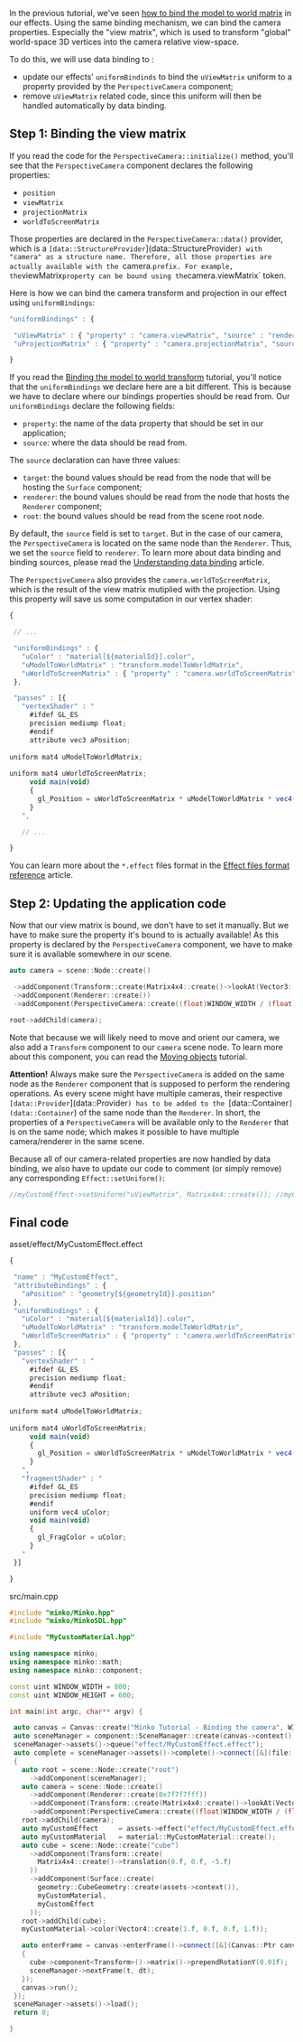 In the previous tutorial, we've seen [how to bind the model to world matrix](../tutorial/19-Binding_the_model_to_world_transform.md) in our effects. Using the same binding mechanism, we can bind the camera properties. Especially the "view matrix", which is used to transform "global" world-space 3D vertices into the camera relative view-space.

To do this, we will use data binding to :

-   update our effects' `uniformBindinds` to bind the `uViewMatrix` uniform to a property provided by the `PerspectiveCamera` component;
-   remove `uViewMatrix` related code, since this uniform will then be handled automatically by data binding.

Step 1: Binding the view matrix
-------------------------------

If you read the code for the `PerspectiveCamera::initialize()` method, you'll see that the `PerspectiveCamera` component declares the following properties:

-   `position`
-   `viewMatrix`
-   `projectionMatrix`
-   `worldToScreenMatrix`

Those properties are declared in the `PerspectiveCamera::data()` provider, which is a `[data::StructureProvider`](data::StructureProvider`) with "camera" as a structure name. Therefore, all those properties are actually available with the `camera.` prefix. For example, the `viewMatrix` property can be bound using the `camera.viewMatrix` token.

Here is how we can bind the camera transform and projection in our effect using `uniformBindings`:

```javascript
"uniformBindings" : {

 "uViewMatrix" : { "property" : "camera.viewMatrix", "source" : "renderer" },
 "uProjectionMatrix" : { "property" : "camera.projectionMatrix", "source" : "renderer" }

} 
```


If you read the [Binding the model to world transform](../tutorial/19-Binding_the_model_to_world_transform.md) tutorial, you'll notice that the `uniformBindings` we declare here are a bit different. This is because we have to declare where our bindings properties should be read from. Our `uniformBindings` declare the following fields:

-   `property`: the name of the data property that should be set in our application;
-   `source`: where the data should be read from.

The `source` declaration can have three values:

-   `target`: the bound values should be read from the node that will be hosting the `Surface` component;
-   `renderer`: the bound values should be read from the node that hosts the `Renderer` component;
-   `root`: the bound values should be read from the scene root node.

By default, the `source` field is set to `target`. But in the case of our camera, the `PerspectiveCamera` is located on the same node than the `Renderer`. Thus, we set the `source` field to `renderer`. To learn more about data binding and binding sources, please read the [Understanding data binding](../article/Understanding_data_binding.md) article.

The `PerspectiveCamera` also provides the `camera.worldToScreenMatrix`, which is the result of the view matrix mutiplied with the projection. Using this property will save us some computation in our vertex shader:

```javascript
{

 // ...

 "uniformBindings" : {
   "uColor" : "material[${materialId}].color",
   "uModelToWorldMatrix" : "transform.modelToWorldMatrix",
   "uWorldToScreenMatrix" : { "property" : "camera.worldToScreenMatrix", "source" : "renderer" }
 },

 "passes" : [{
   "vertexShader" : "
     #ifdef GL_ES
     precision mediump float;
     #endif
     attribute vec3 aPosition;
    
uniform mat4 uModelToWorldMatrix;
    
uniform mat4 uWorldToScreenMatrix;
     void main(void)
     {
       gl_Position = uWorldToScreenMatrix * uModelToWorldMatrix * vec4(aPosition, 1.0);
     }
   ",

   // ...

} 
```


You can learn more about the `*.effect` files format in the [Effect files format reference](../article/Effect_file_format_reference.md) article.

Step 2: Updating the application code
-------------------------------------

Now that our view matrix is bound, we don't have to set it manually. But we have to make sure the property it's bound to is actually available! As this property is declared by the `PerspectiveCamera` component, we have to make sure it is available somewhere in our scene.

```cpp
auto camera = scene::Node::create()

 ->addComponent(Transform::create(Matrix4x4::create()->lookAt(Vector3::create(), Vector3::create(-5.0f, 5.0f, 5.0f))))
 ->addComponent(Renderer::create())
 ->addComponent(PerspectiveCamera::create((float)WINDOW_WIDTH / (float)WINDOW_HEIGHT));

root->addChild(camera); 
```


Note that because we will likely need to move and orient our camera, we also add a `Transform` component to our `camera` scene node. To learn more about this component, you can read the [Moving objects](../tutorial/04-Moving_objects.md) tutorial.

**Attention!** Always make sure the `PerspectiveCamera` is added on the same node as the `Renderer` component that is supposed to perform the rendering operations. As every scene might have multiple cameras, their respective `[data::Provider`](data::Provider`) has to be added to the `[data::Container`](data::Container`) of the same node than the `Renderer`. In short, the properties of a `PerspectiveCamera` will be available only to the `Renderer` that is on the same node; which makes it possible to have multiple camera/renderer in the same scene.

Because all of our camera-related properties are now handled by data binding, we also have to update our code to comment (or simply remove) any corresponding `Effect::setUniform()`:

```cpp
//myCustomEffect->setUniform("uViewMatrix", Matrix4x4::create()); //myCustomEffect->setUniform("uProjectionMatrix", Matrix4x4::create()->perspective((float)WINDOW_WIDTH / (float)WINDOW_HEIGHT)); 
```


Final code
----------

asset/effect/MyCustomEffect.effect 
```javascript
{

 "name" : "MyCustomEffect",
 "attributeBindings" : {
   "aPosition" : "geometry[${geometryId}].position"
 },
 "uniformBindings" : {
   "uColor" : "material[${materialId}].color",
   "uModelToWorldMatrix" : "transform.modelToWorldMatrix",
   "uWorldToScreenMatrix" : { "property" : "camera.worldToScreenMatrix", "source" : "renderer" }
 },
 "passes" : [{
   "vertexShader" : "
     #ifdef GL_ES
     precision mediump float;
     #endif
     attribute vec3 aPosition;
    
uniform mat4 uModelToWorldMatrix;
    
uniform mat4 uWorldToScreenMatrix;
     void main(void)
     {
       gl_Position = uWorldToScreenMatrix * uModelToWorldMatrix * vec4(aPosition, 1.0);
     }
   ",
   "fragmentShader" : "
     #ifdef GL_ES
     precision mediump float;
     #endif
     uniform vec4 uColor;
     void main(void)
     {
       gl_FragColor = uColor;
     }
   "
 }]

} 
```


src/main.cpp 
```cpp
#include "minko/Minko.hpp" 
#include "minko/MinkoSDL.hpp"

#include "MyCustomMaterial.hpp"

using namespace minko; 
using namespace minko::math; 
using namespace minko::component;

const uint WINDOW_WIDTH = 800; 
const uint WINDOW_HEIGHT = 600;

int main(int argc, char** argv) {

 auto canvas = Canvas::create("Minko Tutorial - Binding the camera", WINDOW_WIDTH, WINDOW_HEIGHT);
 auto sceneManager = component::SceneManager::create(canvas->context());
 sceneManager->assets()->queue("effect/MyCustomEffect.effect");
 auto complete = sceneManager->assets()->complete()->connect([&](file::AssetLibrary::Ptr assets)
 {
   auto root = scene::Node::create("root")
     ->addComponent(sceneManager);
   auto camera = scene::Node::create()
     ->addComponent(Renderer::create(0x7f7f7fff))
     ->addComponent(Transform::create(Matrix4x4::create()->lookAt(Vector3::create(), Vector3::create(-5.0f, 5.0f, 5.0f))))
     ->addComponent(PerspectiveCamera::create((float)WINDOW_WIDTH / (float)WINDOW_HEIGHT, (float)PI * 0.25f, .1f, 1000.f));
   root->addChild(camera);
   auto myCustomEffect     = assets->effect("effect/MyCustomEffect.effect");
   auto myCustomMaterial   = material::MyCustomMaterial::create();
   auto cube = scene::Node::create("cube")
     ->addComponent(Transform::create(
       Matrix4x4::create()->translation(0.f, 0.f, -5.f)
     ))
     ->addComponent(Surface::create(
       geometry::CubeGeometry::create(assets->context()),
       myCustomMaterial,
       myCustomEffect
     ));
   root->addChild(cube);
   myCustomMaterial->color(Vector4::create(1.f, 0.f, 0.f, 1.f));

   auto enterFrame = canvas->enterFrame()->connect([&](Canvas::Ptr canvas, float t, float dt)
   {
     cube->component<Transform>()->matrix()->prependRotationY(0.01f);
     sceneManager->nextFrame(t, dt);
   });
   canvas->run();
 });
 sceneManager->assets()->load();
 return 0;

} 
```


